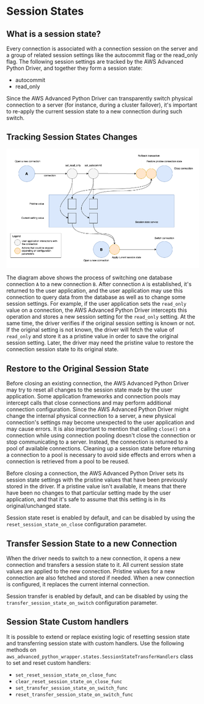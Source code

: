 # Session States

## What is a session state?

Every connection is associated with a connection session on the server and a group of related session settings like the autocommit flag or the read_only flag. The following session settings are tracked by the AWS Advanced Python Driver, and together they form a session state:
- autocommit
- read_only

Since the AWS Advanced Python Driver can transparently switch physical connection to a server (for instance, during a cluster failover), it's important to re-apply the current session state to a new connection during such switch.   

## Tracking Session States Changes
<div style="center"><img src="../images/session_state_switch_connection.png" alt="diagram for the session state transfer"/></div>

The diagram above shows the process of switching one database connection `A` to a new connection `B`. After connection `A` is established, it's returned to the user application, and the user application may use this connection to query data from the database as well as to change some session settings.
For example, if the user application sets the `read_only` value on a connection, the AWS Advanced Python Driver intercepts this operation and stores a new session setting for the `read_only` setting. At the same time, the driver verifies if the original session setting is known or not. If the original setting is not known, the driver will fetch the value of `read_only` and store it as a pristine value in order to save the original session setting. Later, the driver may need the pristine value to restore the connection session state to its original state.   

## Restore to the Original Session State

Before closing an existing connection, the AWS Advanced Python Driver may try to reset all changes to the session state made by the user application. Some application frameworks and connection pools may intercept calls that close connections and may perform additional connection configuration. Since the AWS Advanced Python Driver might change the internal physical connection to a server, a new physical connection's settings may become unexpected to the user application and may cause errors. It is also important to mention that calling `close()` on a connection while using connection pooling doesn't close the connection or stop communicating to a server. Instead, the connection is returned to a pool of available connections. Cleaning up a session state before returning a connection to a pool is necessary to avoid side effects and errors when a connection is retrieved from a pool to be reused.

Before closing a connection, the AWS Advanced Python Driver sets its session state settings with the pristine values that have been previously stored in the driver. If a pristine value isn't available, it means that there have been no changes to that particular setting made by the user application, and that it's safe to assume that this setting is in its original/unchanged state. 

Session state reset is enabled by default, and can be disabled by using the `reset_session_state_on_close` configuration parameter.

## Transfer Session State to a new Connection

When the driver needs to switch to a new connection, it opens a new connection and transfers a session state to it. All current session state values are applied to the new connection. Pristine values for a new connection are also fetched and stored if needed. When a new connection is configured, it replaces the current internal connection.

Session transfer is enabled by default, and can be disabled by using the `transfer_session_state_on_switch` configuration parameter.

## Session State Custom handlers

It is possible to extend or replace existing logic of resetting session state and transferring session state with custom handlers. Use the following methods on `aws_advanced_python_wrapper.states.SessionStateTransferHandlers` class to set and reset custom handlers:
- `set_reset_session_state_on_close_func`
- `clear_reset_session_state_on_close_func`
- `set_transfer_session_state_on_switch_func`
- `reset_transfer_session_state_on_switch_func`
